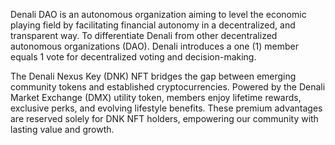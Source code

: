 Denali DAO is an autonomous organization aiming to level the economic playing field by facilitating financial autonomy in a decentralized, and transparent way. To differentiate Denali from other decentralized autonomous organizations (DAO). Denali introduces a one (1) member equals 1 vote for decentralized voting and decision-making.

The Denali Nexus Key (DNK) NFT bridges the gap between emerging community tokens and established cryptocurrencies. Powered by the Denali Market Exchange (DMX) utility token, members enjoy lifetime rewards, exclusive perks, and evolving lifestyle benefits. These premium advantages are reserved solely for DNK NFT holders, empowering our community with lasting value and growth.
